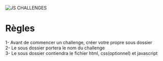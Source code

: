 ![JS CHALLENGES](https://user-images.githubusercontent.com/89929592/188266371-1a9030d6-d81c-42a2-8214-bfc9b6025bdf.png)


# Règles
1- Avant de commencer un challenge, créer votre propre sous dossier<br>
2- Le sous dossier portera le nom du challenge<br>
3- Le sous dossier contiendra le fichier html, css(optionnel) et javascript<br>
